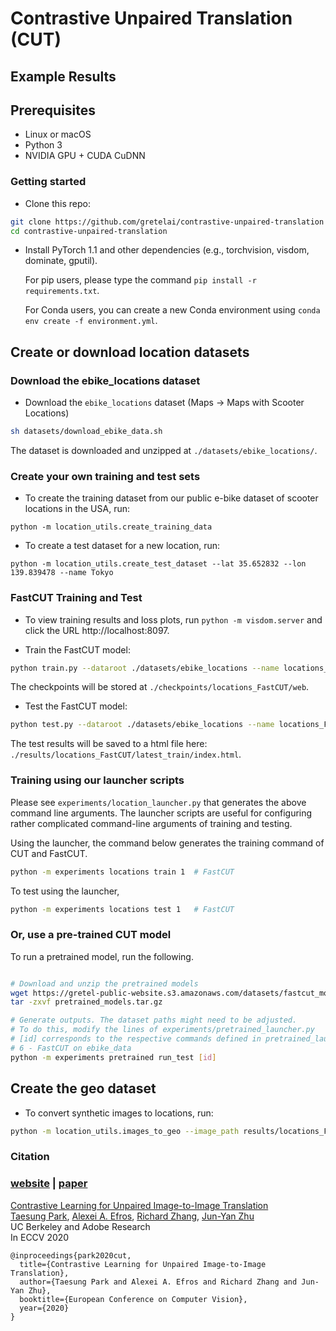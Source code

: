 # Contrastive Unpaired Translation (CUT)

## Example Results

## Prerequisites
- Linux or macOS
- Python 3
- NVIDIA GPU + CUDA CuDNN

### Getting started

- Clone this repo:
```bash
git clone https://github.com/gretelai/contrastive-unpaired-translation
cd contrastive-unpaired-translation
```

- Install PyTorch 1.1 and other dependencies (e.g., torchvision, visdom, dominate, gputil).

  For pip users, please type the command `pip install -r requirements.txt`.

  For Conda users,  you can create a new Conda environment using `conda env create -f environment.yml`.

## Create or download location datasets

### Download the ebike_locations dataset

- Download the `ebike_locations` dataset (Maps -> Maps with Scooter Locations)
```sh
sh datasets/download_ebike_data.sh
```
The dataset is downloaded and unzipped at `./datasets/ebike_locations/`.

### Create your own training and test sets

- To create the training dataset from our public e-bike dataset of scooter locations in the USA, run:

`python -m location_utils.create_training_data`

- To create a test dataset for a new location, run:

`python -m location_utils.create_test_dataset --lat 35.652832 --lon 139.839478 --name Tokyo`


### FastCUT Training and Test

- To view training results and loss plots, run `python -m visdom.server` and click the URL http://localhost:8097.

- Train the FastCUT model:
 ```bash
python train.py --dataroot ./datasets/ebike_locations --name locations_FastCUT --CUT_mode FastCUT --n_epochs 50
```
The checkpoints will be stored at `./checkpoints/locations_FastCUT/web`.

- Test the FastCUT model:
```bash
python test.py --dataroot ./datasets/ebike_locations --name locations_FastCUT --CUT_mode FastCUT --num_test 500 --phase test --preprocess scale_width --load_size 256
```

The test results will be saved to a html file here: `./results/locations_FastCUT/latest_train/index.html`.

### Training using our launcher scripts

Please see `experiments/location_launcher.py` that generates the above command line arguments. The launcher scripts are useful for configuring rather complicated command-line arguments of training and testing.

Using the launcher, the command below generates the training command of CUT and FastCUT.
```bash
python -m experiments locations train 1  # FastCUT
```

To test using the launcher,
```bash
python -m experiments locations test 1   # FastCUT
```

### Or, use a pre-trained CUT model

To run a pretrained model, run the following.

```bash

# Download and unzip the pretrained models
wget https://gretel-public-website.s3.amazonaws.com/datasets/fastcut_models/pretrained_models.tar.gz
tar -zxvf pretrained_models.tar.gz

# Generate outputs. The dataset paths might need to be adjusted.
# To do this, modify the lines of experiments/pretrained_launcher.py
# [id] corresponds to the respective commands defined in pretrained_launcher.py
# 6 - FastCUT on ebike_data
python -m experiments pretrained run_test [id]
```

## Create the geo dataset
- To convert synthetic images to locations, run:

```bash
python -m location_utils.images_to_geo --image_path results/locations_FastCUT/test_latest/images/fake_B --name Tokyo.csv
```


### Citation

### [website](http://taesung.me/ContrastiveUnpairedTranslation/) |   [paper](https://arxiv.org/pdf/2007.15651)

[Contrastive Learning for Unpaired Image-to-Image Translation](http://taesung.me/ContrastiveUnpairedTranslation/)  
 [Taesung Park](https://taesung.me/), [Alexei A. Efros](https://people.eecs.berkeley.edu/~efros/), [Richard Zhang](https://richzhang.github.io/), [Jun-Yan Zhu](https://www.cs.cmu.edu/~junyanz/)<br>
UC Berkeley and Adobe Research<br>
 In ECCV 2020
 
```
@inproceedings{park2020cut,
  title={Contrastive Learning for Unpaired Image-to-Image Translation},
  author={Taesung Park and Alexei A. Efros and Richard Zhang and Jun-Yan Zhu},
  booktitle={European Conference on Computer Vision},
  year={2020}
}
```

